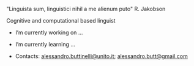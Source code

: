 "Linguista sum, linguistici nihil a me alienum puto"
R. Jakobson

Cognitive and computational based linguist

- I’m currently working on ...
- I’m currently learning ...

- Contacts: alessandro.buttinelli@unito.it; alessandro.butt@gmail.com 
